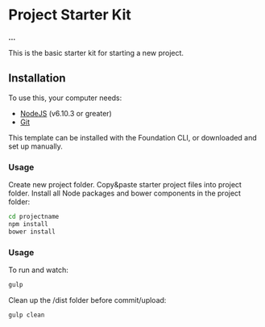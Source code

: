 # Project Starter Kit

**...**

This is the basic starter kit for starting a new project.

## Installation

To use this, your computer needs:

- [NodeJS](https://nodejs.org/en/) (v6.10.3 or greater)
- [Git](https://git-scm.com/)

This template can be installed with the Foundation CLI, or downloaded and set up manually.

### Usage

Create new project folder.
Copy&paste starter project files into project folder.
Install all Node packages and bower components in the project folder:

```bash
cd projectname
npm install
bower install
```

### Usage

To run and watch:

```bash
gulp
```

Clean up the /dist folder before commit/upload:

```bash
gulp clean
```
